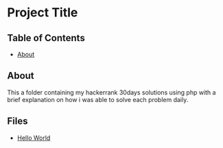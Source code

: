 # Project Title

## Table of Contents

- [About](#about)

## About <a name = "about"></a>

This a folder containing my hackerrank 30days solutions using php with a brief explanation on how i was able to solve each problem daily.


## Files

- [Hello World](../Hello_world.php)
